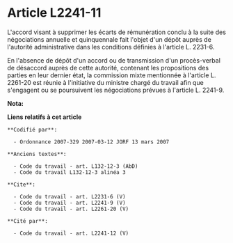 # Article L2241-11

L'accord visant à supprimer les écarts de rémunération conclu à la suite des négociations annuelle et quinquennale fait
l'objet d'un dépôt auprès de l'autorité administrative dans les conditions définies à l'article L. 2231-6. 

En l'absence de dépôt d'un accord ou de transmission d'un procès-verbal de désaccord auprès de cette autorité, contenant les
propositions des parties en leur dernier état, la commission mixte mentionnée à l'article L. 2261-20 est réunie à
l'initiative du ministre chargé du travail afin que s'engagent ou se poursuivent les négociations prévues à l'article L.
2241-9.

**Nota:**



**Liens relatifs à cet article**

	**Codifié par**:

	  - Ordonnance 2007-329 2007-03-12 JORF 13 mars 2007

	**Anciens textes**:

	  - Code du travail - art. L132-12-3 (AbD)
	  - Code du travail L132-12-3 alinéa 3

	**Cite**:

	  - Code du travail - art. L2231-6 (V)
	  - Code du travail - art. L2241-9 (V)
	  - Code du travail - art. L2261-20 (V)

	**Cité par**:

	  - Code du travail - art. L2241-12 (V)
